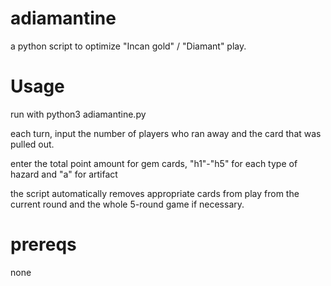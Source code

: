 # adiamantine
a python script to optimize "Incan gold" / "Diamant" play.
# Usage
run with python3 adiamantine.py

each turn, input the number of players who ran away and the card that was pulled out.

enter the total point amount for gem cards, "h1"-"h5" for each type of hazard and "a" for artifact

the script automatically removes appropriate cards from play from the current round and the whole 5-round game if necessary.

# prereqs
none
